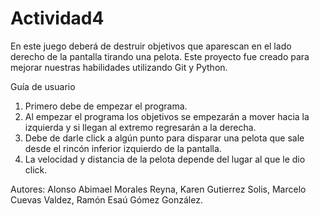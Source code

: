 # Actividad4
En este juego deberá de destruir objetivos que aparescan en el lado derecho de la pantalla tirando una pelota. Este proyecto fue creado para mejorar nuestras habilidades utilizando Git y Python. 

Guía de usuario
1. Primero debe de empezar el programa.
2. Al empezar el programa los objetivos se empezarán a mover hacia la izquierda y si llegan al extremo regresarán a la derecha.
3. Debe de darle click a algún punto para disparar una pelota que sale desde el rincón inferior izquierdo de la pantalla.
4. La velocidad y distancia de la pelota depende del lugar al que le dio click.
 
 Autores: Alonso Abimael Morales Reyna, Karen Gutierrez Solis, Marcelo Cuevas Valdez, Ramón Esaú Gómez González.
